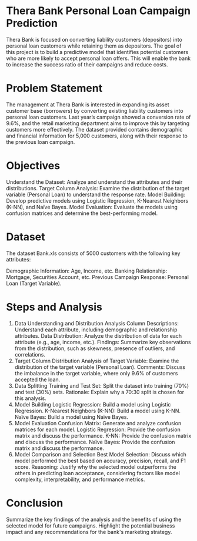  # Thera Bank Personal Loan Campaign Prediction
  Thera Bank is focused on converting liability customers (depositors) into personal loan customers while retaining them as depositors. The goal of this project is to build a predictive model that identifies 
  potential customers who are more likely to accept personal loan offers. This will enable the bank to increase the success ratio of their campaigns and reduce costs.

# Problem Statement
The management at Thera Bank is interested in expanding its asset customer base (borrowers) by converting existing liability customers into personal loan customers. Last year’s campaign showed a conversion rate of 9.6%, and the retail marketing department aims to improve this by targeting customers more effectively. The dataset provided contains demographic and financial information for 5,000 customers, along with their response to the previous loan campaign.

# Objectives
Understand the Dataset: Analyze and understand the attributes and their distributions.
Target Column Analysis: Examine the distribution of the target variable (Personal Loan) to understand the response rate.
Model Building: Develop predictive models using Logistic Regression, K-Nearest Neighbors (K-NN), and Naïve Bayes.
Model Evaluation: Evaluate the models using confusion matrices and determine the best-performing model.

# Dataset
The dataset Bank.xls consists of 5000 customers with the following key attributes:

Demographic Information: Age, Income, etc.
Banking Relationship: Mortgage, Securities Account, etc.
Previous Campaign Response: Personal Loan (Target Variable).

# Steps and Analysis
1. Data Understanding and Distribution Analysis
Column Descriptions: Understand each attribute, including demographic and relationship attributes.
Data Distribution: Analyze the distribution of data for each attribute (e.g., age, income, etc.).
Findings: Summarize key observations from the distribution, such as skewness, presence of outliers, and correlations.
2. Target Column Distribution
Analysis of Target Variable: Examine the distribution of the target variable (Personal Loan).
Comments: Discuss the imbalance in the target variable, where only 9.6% of customers accepted the loan.
3. Data Splitting
Training and Test Set: Split the dataset into training (70%) and test (30%) sets.
Rationale: Explain why a 70:30 split is chosen for this analysis.
4. Model Building
Logistic Regression: Build a model using Logistic Regression.
K-Nearest Neighbors (K-NN): Build a model using K-NN.
Naïve Bayes: Build a model using Naïve Bayes.
5. Model Evaluation
Confusion Matrix: Generate and analyze confusion matrices for each model.
Logistic Regression: Provide the confusion matrix and discuss the performance.
K-NN: Provide the confusion matrix and discuss the performance.
Naïve Bayes: Provide the confusion matrix and discuss the performance.
6. Model Comparison and Selection
Best Model Selection: Discuss which model performed the best based on accuracy, precision, recall, and F1 score.
Reasoning: Justify why the selected model outperforms the others in predicting loan acceptance, considering factors like model complexity, interpretability, and performance metrics.

# Conclusion
Summarize the key findings of the analysis and the benefits of using the selected model for future campaigns. Highlight the potential business impact and any recommendations for the bank's marketing strategy.
